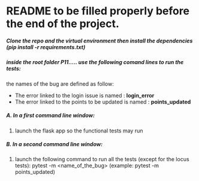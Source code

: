 # README to be filled properly before the end of the project.  

##### Clone the repo and the virtual environment then install the dependencies (pip install -r requirements.txt)

##### inside the root folder P11.....  use the following comand lines to run the tests:


the names of the bug are defined as follow:  
* The error linked to the login issue is named : **login_error**  
* The error linked to the points to be updated is named : **points_updated**

##### A. In a first command line window:
1. launch the flask app so the functional tests may run

##### B. In a second command line window:
1. launch the following command to run all the tests (except for the locus tests): pytest -m <name_of_the_bug> (example: pytest -m points_updated)
